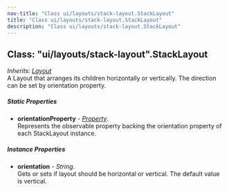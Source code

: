 ```yaml
---
nav-title: "Class ui/layouts/stack-layout.StackLayout"
title: "Class ui/layouts/stack-layout.StackLayout"
description: "Class ui/layouts/stack-layout.StackLayout"
---
```

## Class: "ui/layouts/stack-layout".StackLayout  
_Inherits:_ [_Layout_](../../../ui/layouts/layout/Layout.md)  
A Layout that arranges its children horizontally or vertically. The direction can be set by orientation property.

##### Static Properties
 - **orientationProperty** - [_Property_](../../../ui/core/dependency-observable/Property.md).    
  Represents the observable property backing the orientation property of each StackLayout instance.

##### Instance Properties
 - **orientation** - _String_.    
  Gets or sets if layout should be horizontal or vertical.
The default value is vertical.
